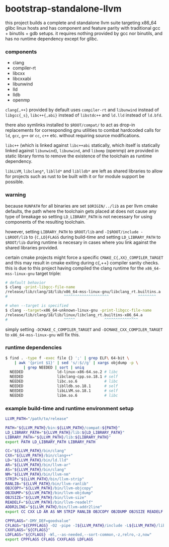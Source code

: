 # bootstrap-standalone-llvm
this project builds a complete and standalone llvm suite targeting x86_64 glibc
linux hosts and has component and feature parity with traditional gcc +
binutils + gdb setups. it requires nothing provided by gcc nor binutils, and has
no runtime dependency except for glibc.

### components
 - clang
 - compiler-rt
 - libcxx 
 - libcxxabi
 - libunwind
 - lld
 - lldb
 - openmp

`clang{,++}` provided by default uses `compiler-rt` and `libunwind` instead of
`libgcc{_s}`, `libc++{,abi}` instead of `libstdc++` and `ld.lld` instead of
`ld.bfd`.

there also symlinks installed to `$ROOT/compat/` to act as drop-in replacements
for corresponding gnu utilities to combat hardcoded calls for `ld`, `gcc`, `g++`
or `cc`, `c++` etc. without requiring source modifications.

`libc++` (which is linked against `libc++abi` statically, which itself is
statically linked against `libunwind`), `libunwind`, and `libomp` (openmp) are
provided in static library forms to remove the existence of the toolchain as
runtime dependency.

`libLLVM`, `libclang*`, `liblld*` and `liblldb*` are left as shared libraries
to allow for projects such as rust to be built with it or for module support be
possible.

### warning
because `RUNPATH` for all binaries are set `$ORIGIN/../lib` as per llvm cmake
defaults, the path where the toolchain gets placed at does not cause any type of
breakage so setting `LD_LIBRARY_PATH` is not necessary for using components of
the resulting toolchain.

however, setting `LIBRARY_PATH` to `$ROOT/lib` and `-I$ROOT/include -L$ROOT/lib`
to `{C,LD}FLAGS` during build-time and setting `LD_LIBRARY_PATH` to `$ROOT/lib`
during runtime is necesary in cases where you link against the shared libraries
provided.

certain cmake projects might force a specific `CMAKE_C{,XX}_COMPILER_TARGET` and
this may result in cmake exiting during c{,++} compiler sanity checks. this is
due to this project having compiled the clang runtime for the
`x86_64-mss-linux-gnu` target triple:
```sh
# default behavior
$ clang -print-libgcc-file-name
/release/lib/clang/18/lib/x86_64-mss-linux-gnu/libclang_rt.builtins.a
#                         ^^^^^^^^^^^^^^^^^^^^             ^^^^^^^^

# when --target is specified
$ clang --target=x86_64-unknown-linux-gnu -print-libgcc-file-name
/release/lib/clang/18/lib/linux/libclang_rt.builtins-x86_64.a
#                         ^^^^^             ^^^^^^^^^^^^^^^
```
simply setting `-DCMAKE_C_COMPILER_TARGET` and `-DCMAKE_CXX_COMPILER_TARGET` to
`x86_64-mss-linux-gnu` will fix this.

### runtime dependencies
```sh
$ find . -type f -exec file {} ';' | grep ELF\ 64-bit \
    | awk '{print $1}' | sed 's/:$//g' | xargs objdump -p \
        | grep NEEDED | sort | uniq
  NEEDED               ld-linux-x86-64.so.2 # libc
  NEEDED               libclang-cpp.so.18.1 # self
  NEEDED               libc.so.6            # libc
  NEEDED               liblldb.so.18.1      # self
  NEEDED               libLLVM.so.18.1      # self
  NEEDED               libm.so.6            # libc
```

### example build-time and runtime environment setup
```sh
LLVM_PATH="/path/to/release"

PATH="${LLVM_PATH}/bin:${LLVM_PATH}/compat:${PATH}"
LD_LIBRARY_PATH="${LLVM_PATH}/lib:${LD_LIBRARY_PATH}"
LIBRARY_PATH="${LLVM_PATH}/lib:${LIBRARY_PATH}"
export PATH LD_LIBRARY_PATH LIBRARY_PATH

CC="${LLVM_PATH}/bin/clang"
CXX="${LLVM_PATH}/bin/clang++"
LD="${LLVM_PATH}/bin/ld.lld"
AR="${LLVM_PATH}/bin/llvm-ar"
AS="${LLVM_PATH}/bin/clang"
NM="${LLVM_PATH}/bin/llvm-nm"
STRIP="${LLVM_PATH}/bin/llvm-strip"
RANLIB="${LLVM_PATH}/bin/llvm-ranlib"
OBJCOPY="${LLVM_PATH}/bin/llvm-objcopy"
OBJDUMP="${LLVM_PATH}/bin/llvm-objdump"
OBJSIZE="${LLVM_PATH}/bin/llvm-size"
READELF="${LLVM_PATH}/bin/llvm-readelf"
ADDR2LINE="${LLVM_PATH}/bin/llvm-addr2line"
export CC CXX LD AR AS NM STRIP RANLIB OBJCOPY OBJDUMP OBJSIZE READELF ADDR2LINE

CPPFLAGS="-DMY_DEF=goodvalue"
CFLAGS="${CPPFLAGS} -O2 -pipe -I${LLVM_PATH}/include -L${LLVM_PATH}/lib"
CXXFLAGS="${CFLAGS}"
LDFLAGS="${CFLAGS} -Wl,--as-needed,--sort-common,-z,relro,-z,now"
export CPPFLAGS CFLAGS CXXFLAGS LDFLAGS
```
